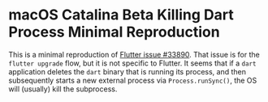# macOS Catalina Beta Killing Dart Process Minimal Reproduction

This is a minimal reproduction of
[Flutter issue #33890](https://github.com/flutter/flutter/issues/33890). That
issue is for the `flutter upgrade` flow, but it is not specific to Flutter. It
seems that if a `dart` application deletes the `dart` binary that is running
its process, and then subsequently starts a new external process via
`Process.runSync()`, the OS will (usually) kill the subprocess.

